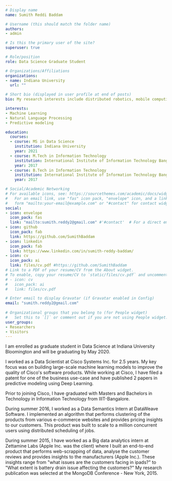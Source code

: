 ```yaml
---
# Display name
name: Sumith Reddi Baddam

# Username (this should match the folder name)
authors:
- admin

# Is this the primary user of the site?
superuser: true

# Role/position
role: Data Science Graduate Student

# Organizations/Affiliations
organizations:
- name: Indiana University
  url: ""

# Short bio (displayed in user profile at end of posts)
bio: My research interests include distributed robotics, mobile computing and programmable matter.

interests:
- Machine Learning
- Natural Language Processing
- Predictive modeling

education:
  courses:
  - course: MS in Data Science
    institution: Indiana University
    year: 2021
  - course: M.Tech in Information Technology
    institution: International Institute of Information Technology Bangalore
    year: 2017
  - course: B.Tech in Information Technology
    institution: International Institute of Information Technology Bangalore
    year: 2017

# Social/Academic Networking
# For available icons, see: https://sourcethemes.com/academic/docs/widgets/#icons
#   For an email link, use "fas" icon pack, "envelope" icon, and a link in the
#   form "mailto:your-email@example.com" or "#contact" for contact widget.
social:
- icon: envelope
  icon_pack: fas
  link: "mailto:sumith.reddy2@gmail.com" #'#contact'  # For a direct email link, use "mailto:test@example.org".
- icon: github
  icon_pack: fab
  link: https://github.com/SumithBaddam
- icon: linkedin
  icon_pack: fab
  link: https://www.linkedin.com/in/sumith-reddy-baddam/
- icon: cv
  icon_pack: ai
  link: files/cv.pdf #https://github.com/SumithBaddam
# Link to a PDF of your resume/CV from the About widget.
# To enable, copy your resume/CV to `static/files/cv.pdf` and uncomment the lines below.  
# - icon: cv
#   icon_pack: ai
#   link: files/cv.pdf

# Enter email to display Gravatar (if Gravatar enabled in Config)
email: "sumith.reddy2@gmail.com"
  
# Organizational groups that you belong to (for People widget)
#   Set this to `[]` or comment out if you are not using People widget.  
user_groups:
- Researchers
- Visitors
---
```


I am enrolled as graduate student in Data Science at Indiana University Bloomington and will be graduating by May 2020.

I worked as a Data Scientist at Cisco Systems Inc. for 2.5 years. My key focus was on building large-scale machine learning models to improve the quality of Cisco's software products. While working at Cisco, I have filed a patent for one of the business use-case and have published 2 papers in predictive modeling using Deep Learning.

Prior to joining Cisco, I have graduated with Masters and Bachelors in Technology in Information Technology from IIIT-Bangalore.

During summer 2016, I worked as a Data Semantics Intern at DataWeave Software. I implemented an algorithm that performs clustering of the products from various e-commerce websites and provides pricing insights to our customers. This product was built to scale to a million concurrent users using distributed scheduling of jobs.

During summer 2015, I have worked as a Big data analytics intern at Zettamine Labs (Apple Inc. was the client) where I built an end-to-end product that performs web-scrapping of data, analyse the customer reviews and provides insights to the manufacturers (Apple Inc.). These insights range from "what issues are the customers facing in ipads?" to "What extent is battery drain issue affecting the customers?" My research publication was selected at the MongoDB Conference - New York, 2015.
